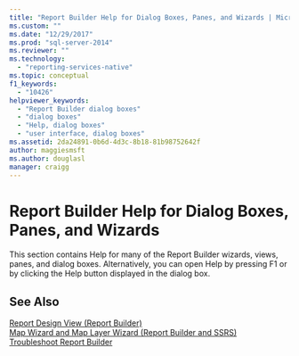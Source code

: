 ```yaml
---
title: "Report Builder Help for Dialog Boxes, Panes, and Wizards | Microsoft Docs"
ms.custom: ""
ms.date: "12/29/2017"
ms.prod: "sql-server-2014"
ms.reviewer: ""
ms.technology: 
  - "reporting-services-native"
ms.topic: conceptual
f1_keywords: 
  - "10426"
helpviewer_keywords: 
  - "Report Builder dialog boxes"
  - "dialog boxes"
  - "Help, dialog boxes"
  - "user interface, dialog boxes"
ms.assetid: 2da24891-0b6d-4d3c-8b18-81b98752642f
author: maggiesmsft
ms.author: douglasl
manager: craigg
---
```

# Report Builder Help for Dialog Boxes, Panes, and Wizards
  This section contains Help for many of the Report Builder wizards, views, panes, and dialog boxes. Alternatively, you can open Help by pressing F1 or by clicking the Help button displayed in the dialog box.  
  
## See Also  
 [Report Design View &#40;Report Builder&#41;](report-builder/report-design-view-report-builder.md)   
 [Map Wizard and Map Layer Wizard &#40;Report Builder and SSRS&#41;](report-design/map-wizard-and-map-layer-wizard-report-builder-and-ssrs.md)   
 [Troubleshoot Report Builder](../../2014/reporting-services/troubleshoot-report-builder.md)  
  
  
